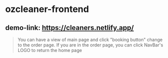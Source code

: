 # ozcleaner-frontend
## demo-link: https://cleaners.netlify.app/
> You can have a view of main page and click "booking button" change to the order page.
> If you are in the order page, you can click NavBar's LOGO to return the home page
